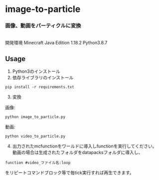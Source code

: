 # image-to-particle
### 画像、動画をパーティクルに変換  
<br>
開発環境  
Minecraft Java Edition 1.18.2  
Python3.8.7  

## Usage
1. Python3のインストール  
2. 依存ライブラリのインストール  
```
pip install -r requirements.txt
```
3. 変換  
  
 画像:
```
python image_to_particle.py
```
 動画:
```
python video_to_particle.py
```
4. 出力されたmcfunctionをワールドに導入しfunctionを実行してください。　　
動画の場合は生成されたフォルダをdatapacksフォルダに導入し、
```mcfunction
function #video_ファイル名:loop
```
をリピートコマンドブロック等で毎tick実行すれば再生できます。